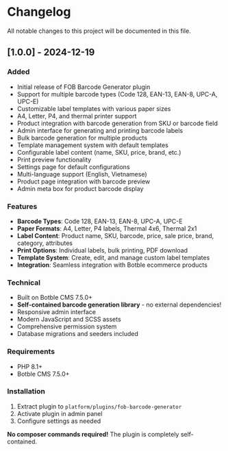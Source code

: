 # Changelog

All notable changes to this project will be documented in this file.

## [1.0.0] - 2024-12-19

### Added
- Initial release of FOB Barcode Generator plugin
- Support for multiple barcode types (Code 128, EAN-13, EAN-8, UPC-A, UPC-E)
- Customizable label templates with various paper sizes
- A4, Letter, P4, and thermal printer support
- Product integration with barcode generation from SKU or barcode field
- Admin interface for generating and printing barcode labels
- Bulk barcode generation for multiple products
- Template management system with default templates
- Configurable label content (name, SKU, price, brand, etc.)
- Print preview functionality
- Settings page for default configurations
- Multi-language support (English, Vietnamese)
- Product page integration with barcode preview
- Admin meta box for product barcode display

### Features
- **Barcode Types**: Code 128, EAN-13, EAN-8, UPC-A, UPC-E
- **Paper Formats**: A4, Letter, P4 labels, Thermal 4x6, Thermal 2x1
- **Label Content**: Product name, SKU, barcode, price, sale price, brand, category, attributes
- **Print Options**: Individual labels, bulk printing, PDF download
- **Template System**: Create, edit, and manage custom label templates
- **Integration**: Seamless integration with Botble ecommerce products

### Technical
- Built on Botble CMS 7.5.0+
- **Self-contained barcode generation library** - no external dependencies!
- Responsive admin interface
- Modern JavaScript and SCSS assets
- Comprehensive permission system
- Database migrations and seeders included

### Requirements
- PHP 8.1+
- Botble CMS 7.5.0+

### Installation
1. Extract plugin to `platform/plugins/fob-barcode-generator`
2. Activate plugin in admin panel
3. Configure settings as needed

**No composer commands required!** The plugin is completely self-contained.
